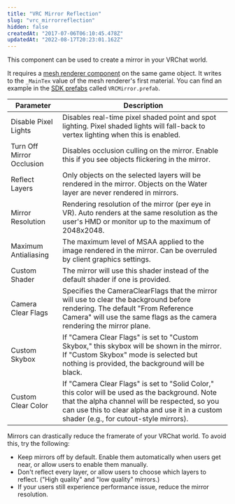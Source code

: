 ```yaml
---
title: "VRC Mirror Reflection"
slug: "vrc_mirrorreflection"
hidden: false
createdAt: "2017-07-06T06:10:45.478Z"
updatedAt: "2022-08-17T20:23:01.162Z"
---
```

This component can be used to create a mirror in your VRChat world.

It requires a [mesh renderer component](https://docs.unity3d.com/Manual/class-MeshRenderer.html) on the same game object. It writes to the `_MainTex` value of the mesh renderer's first material. You can find an example in the [SDK prefabs](/worlds/sdk-prefabs#vrcmirror) called `VRCMirror.prefab`.

| Parameter | Description |
| --- | --- |
| Disable Pixel Lights | Disables real-time pixel shaded point and spot lighting. Pixel shaded lights will fall-back to vertex lighting when this is enabled. |
| Turn Off Mirror Occlusion | Disables occlusion culling on the mirror. Enable this if you see objects flickering in the mirror. |
| Reflect Layers | Only objects on the selected layers will be rendered in the mirror. Objects on the Water layer are never rendered in mirrors. |
| Mirror Resolution | Rendering resolution of the mirror (per eye in VR). Auto renders at the same resolution as the user's HMD or monitor up to the maximum of 2048x2048. |
| Maximum Antialiasing | The maximum level of MSAA applied to the image rendered in the mirror. Can be overruled by client graphics settings. |
| Custom Shader | The mirror will use this shader instead of the default shader if one is provided. |
| Camera Clear Flags | Specifies the CameraClearFlags that the mirror will use to clear the background before rendering. The default "From Reference Camera" will use the same flags as the camera rendering the mirror plane. |
| Custom Skybox | If "Camera Clear Flags" is set to "Custom Skybox," this skybox will be shown in the mirror. If "Custom Skybox" mode is selected but nothing is provided, the background will be black. |
| Custom Clear Color | If "Camera Clear Flags" is set to "Solid Color," this color will be used as the background. Note that the alpha channel will be respected, so you can use this to clear alpha and use it in a custom shader (e.g., for cutout-style mirrors). |

Mirrors can drastically reduce the framerate of your VRChat world. To avoid this, try the following:
- Keep mirrors off by default. Enable them automatically when users get near, or allow users to enable them manually.
- Don't reflect every layer, or allow users to choose which layers to reflect. ("High quality" and "low quality" mirrors.)
- If your users still experience performance issue, reduce the mirror resolution.